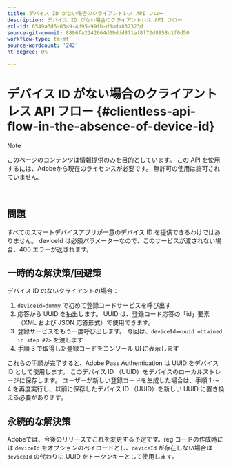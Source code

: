 ```yaml
---
title: デバイス ID がない場合のクライアントレス API フロー
description: デバイス ID がない場合のクライアントレス API フロー
exl-id: 6549a6d6-03a9-4d95-99fb-d3ada832323d
source-git-commit: 8896fa2242664d09ddd871af8f72d8858d1f0d50
workflow-type: tm+mt
source-wordcount: '242'
ht-degree: 0%

---
```


# デバイス ID がない場合のクライアントレス API フロー {#clientless-api-flow-in-the-absence-of-device-id}

>[!NOTE]
>
>このページのコンテンツは情報提供のみを目的としています。 この API を使用するには、Adobeから現在のライセンスが必要です。 無許可の使用は許可されていません。

</br>


## 問題

すべてのスマートデバイスアプリが一意のデバイス ID を提供できるわけではありません。  deviceId は必須パラメーターなので、このサービスが渡されない場合、400 エラーが返されます。


## 一時的な解決策/回避策

デバイス ID のないクライアントの場合：

1. `deviceId=dummy` で初めて登録コードサービスを呼び出す
1. 応答から UUID を抽出します。 UUID は、登録コード応答の「id」要素（XML および JSON 応答形式）で使用できます。
1. 登録サービスをもう一度呼び出します。 今回は、`deviceId=<uuid obtained in step #2>` を渡します
1. 手順 3 で取得した登録コードをコンソール UI に表示します


これらの手順が完了すると、Adobe Pass Authentication は UUID をデバイス ID として使用します。 このデバイス ID （UUID）をデバイスのローカルストレージに保存します。 ユーザーが新しい登録コードを生成した場合は、手順 1 ～ 4 を再度実行し、以前に保存したデバイス ID （UUID）を新しい UUID に置き換える必要があります。



## 永続的な解決策

Adobeでは、今後のリリースでこれを変更する予定です。reg コードの作成時には `deviceId` をオプションのペイロードとし、`deviceId` が存在しない場合は `deviceId` の代わりに UUID をトークンキーとして使用します。

<!--
## Related Information

- [Clientless API Reference](/help/authentication/rest-api-reference.md)
-->
